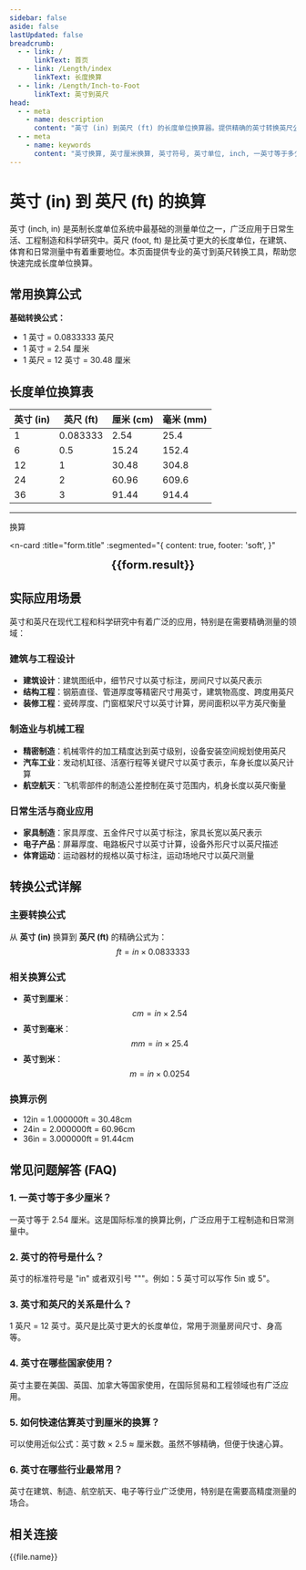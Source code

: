 ```yaml
---
sidebar: false
aside: false
lastUpdated: false
breadcrumb:
  - - link: /
      linkText: 首页
  - - link: /Length/index
      linkText: 长度换算
  - - link: /Length/Inch-to-Foot
      linkText: 英寸到英尺
head:
  - - meta
    - name: description
      content: "英寸 (in) 到英尺 (ft) 的长度单位换算器。提供精确的英寸转换英尺公式，支持英寸厘米换算、英寸符号识别、inch单位转换等功能。专业的长度单位转换工具。"
  - - meta
    - name: keywords
      content: "英寸换算, 英寸厘米换算, 英寸符号, 英寸单位, inch, 一英寸等于多少厘米, 英寸转换, 长度单位转换器, 单位换算, 英寸和厘米的换算, in单位, 英寸的符号, 英寸英文, inches是什么单位, 英寸缩写, 英寸和英尺, 长度单位换算表"
---
```

# 英寸 (in) 到 英尺 (ft) 的换算

英寸 (inch, in) 是英制长度单位系统中最基础的测量单位之一，广泛应用于日常生活、工程制造和科学研究中。英尺 (foot, ft) 是比英寸更大的长度单位，在建筑、体育和日常测量中有着重要地位。本页面提供专业的英寸到英尺转换工具，帮助您快速完成长度单位换算。

## 常用换算公式

**基础转换公式：**
- 1 英寸 = 0.0833333 英尺
- 1 英寸 = 2.54 厘米
- 1 英尺 = 12 英寸 = 30.48 厘米

## 长度单位换算表

| 英寸 (in) | 英尺 (ft) | 厘米 (cm) | 毫米 (mm) |
|-----------|-----------|-----------|----------|
| 1 | 0.083333 | 2.54 | 25.4 |
| 6 | 0.5 | 15.24 | 152.4 |
| 12 | 1 | 30.48 | 304.8 |
| 24 | 2 | 60.96 | 609.6 |
| 36 | 3 | 91.44 | 914.4 |

---
<script setup>
import { onMounted, reactive, inject, ref } from 'vue'
import { NButton, NForm, NFormItem, NInput, NInputNumber, NSelect, NCard, useMessage,NGrid ,NGi } from 'naive-ui'
import { defineClientComponent } from 'vitepress'
import { Length } from '../files';
const seoKey = ['单位转换器','单位换算','长度单位转换器','长度单位转换','尺寸换算','长度单位换算','长度单位换算表','incho','英寸和英尺的符号','一英寸等于多少cm','一英寸传感器','英寸转化','三英寸','寸和英寸的换算','英寸的单位','in单位','英寸和寸的换算','英寸缩写','一英寸等于多少寸','英寸的英文','英寸英文','inches是什么单位','一英寸多少厘米','一尺等于多少寸','英寸单位符号','一inch等于多少厘米','一寸是多长','英寸和英尺','寸的符号','一寸多长','英寸换厘米','英尺和英寸','寸和英寸','英寸单位','一英寸是多少厘米','英寸和寸','英寸的符号','一英尺','in是什么单位','英寸转换','一英尺等于多少厘米','inch是什么单位','inch to cm','inch换算cm','英寸厘米换算','英寸符号','英寸换算厘米','inch','一英寸等于多少厘米','英寸换算','英寸和厘米的换算']
const convert = inject('convert')

const form = reactive({
  number: null,
  result: '',
  title:'英寸 (in) 到 英尺 (ft) 的换算'
})

const convertHandler = () => {
  if (form.number !== null && !isNaN(form.number)) {
    const convertedValue = parseFloat(form.number) * 0.0833333
    form.result = `${form.number}in = ${convertedValue.toFixed(6)}ft`
  } else {
    form.result = '请输入有效的数值。'
  }
}
</script>

<n-form size="large" :model="form">
  <n-form-item label="英寸 (in)">
    <n-input-number v-model:value="form.number" placeholder="输入英寸" style="width: 100%" />
  </n-form-item>
  <n-form-item>
    <n-button type="info" @click="convertHandler" block>换算</n-button>
  </n-form-item>
</n-form>

<n-card 
  :title="form.title"
  :segmented="{
    content: true,
    footer: 'soft',
  }"
>
  <div  style="text-align:center;font-size:20px;">
    <strong>{{form.result}}</strong>
  </div>
  <template #footer>
    <div>
      <span v-for="item of seoKey">{{item}}，</span>
    </div>
  </template>
</n-card>

## 实际应用场景

英寸和英尺在现代工程和科学研究中有着广泛的应用，特别是在需要精确测量的领域：

### 建筑与工程设计
- **建筑设计**：建筑图纸中，细节尺寸以英寸标注，房间尺寸以英尺表示
- **结构工程**：钢筋直径、管道厚度等精密尺寸用英寸，建筑物高度、跨度用英尺
- **装修工程**：瓷砖厚度、门窗框架尺寸以英寸计算，房间面积以平方英尺衡量

### 制造业与机械工程
- **精密制造**：机械零件的加工精度达到英寸级别，设备安装空间规划使用英尺
- **汽车工业**：发动机缸径、活塞行程等关键尺寸以英寸表示，车身长度以英尺计算
- **航空航天**：飞机零部件的制造公差控制在英寸范围内，机身长度以英尺衡量

### 日常生活与商业应用
- **家具制造**：家具厚度、五金件尺寸以英寸标注，家具长宽以英尺表示
- **电子产品**：屏幕厚度、电路板尺寸以英寸计算，设备外形尺寸以英尺描述
- **体育运动**：运动器材的规格以英寸标注，运动场地尺寸以英尺测量

## 转换公式详解

### 主要转换公式
从 **英寸 (in)** 换算到 **英尺 (ft)** 的精确公式为：
$$ ft = in \times 0.0833333 $$

### 相关换算公式
- **英寸到厘米**：$$ cm = in \times 2.54 $$
- **英寸到毫米**：$$ mm = in \times 25.4 $$
- **英寸到米**：$$ m = in \times 0.0254 $$

### 换算示例
- 12in = 1.000000ft = 30.48cm
- 24in = 2.000000ft = 60.96cm
- 36in = 3.000000ft = 91.44cm

## 常见问题解答 (FAQ)

### 1. 一英寸等于多少厘米？
一英寸等于 2.54 厘米。这是国际标准的换算比例，广泛应用于工程制造和日常测量中。

### 2. 英寸的符号是什么？
英寸的标准符号是 "in" 或者双引号 """。例如：5 英寸可以写作 5in 或 5"。

### 3. 英寸和英尺的关系是什么？
1 英尺 = 12 英寸。英尺是比英寸更大的长度单位，常用于测量房间尺寸、身高等。

### 4. 英寸在哪些国家使用？
英寸主要在美国、英国、加拿大等国家使用，在国际贸易和工程领域也有广泛应用。

### 5. 如何快速估算英寸到厘米的换算？
可以使用近似公式：英寸数 × 2.5 ≈ 厘米数。虽然不够精确，但便于快速心算。

### 6. 英寸在哪些行业最常用？
英寸在建筑、制造、航空航天、电子等行业广泛使用，特别是在需要高精度测量的场合。

## 相关连接
<n-grid x-gap="12" :cols="2">
  <n-gi v-for="(file, index) in Length" :key="index">
    <n-button
      text
      tag="a"
      :href="file.path"
      type="info"
    >
      {{file.name}}
    </n-button>
  </n-gi>
</n-grid>